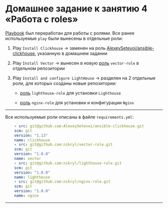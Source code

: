 # Домашнее задание к занятию 4 «Работа с roles»

[Playbook](playbook/site.yml) был переработан для работы с ролями.  Все ранее используемые `play` были вынесены в отдельные роли:  
  
1. Play `Install Clickhouse` -> заменен на роль [AlexeySetevoi/ansible-clickhouse](https://github.com/AlexeySetevoi/ansible-clickhouse), указанную в домашнем задании  
  
2. Play `Install Vector` -> вынесен в новую [роль](https://github.com/nikryl/vector-role) `vector-role` в отдельном репозитории  
  
3. Play `Install and configure LightHouse` -> разделен на 2 отдельные роли, для которых созданы новые репозитории:  
  
    - [роль](https://github.com/nikryl/lighthouse-role) `lighthouse-role` для установки `Lighthouse`  
  
    - [роль](https://github.com/nikryl/nginx-role) `nginx-role` для установки и конфигурации `Nginx`  
___
  
Все используемые роли описаны в файле `requirements.yml`:

```yml
    - src: git@github.com:AlexeySetevoi/ansible-clickhouse.git
    scm: git
    version: "1.13"
    name: clickhouse 
    - src: git@github.com:nikryl/vector-role.git
    scm: git
    version: "1.0.0"
    name: vector
    - src: git@github.com:nikryl/lighthouse-role.git
    scm: git
    version: "1.0.0"
    name: lighthouse
    - src: git@github.com:nikryl/nginx-role.git
    scm: git
    version: "1.0.0"
    name: nginx
```
___
  